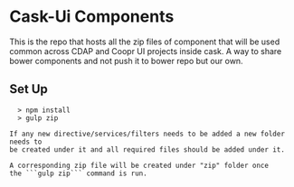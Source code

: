 # Cask-Ui Components

  This is the repo that hosts all the zip files of component that will be used common
  across CDAP and Coopr UI projects inside cask. A way to share bower components
  and not push it to bower repo but our own.

## Set Up

      > npm install
      > gulp zip

    If any new directive/services/filters needs to be added a new folder needs to
    be created under it and all required files should be added under it.

    A corresponding zip file will be created under "zip" folder once
    the ```gulp zip``` command is run.
